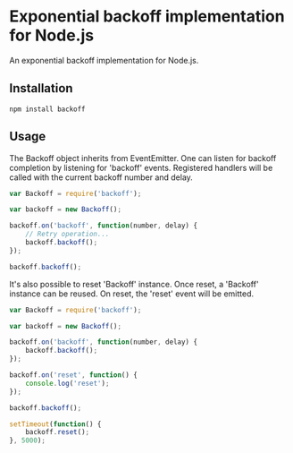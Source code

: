 # Exponential backoff implementation for Node.js

An exponential backoff implementation for Node.js.

## Installation

```
npm install backoff
```
## Usage

The Backoff object inherits from EventEmitter. One can listen for
backoff completion by listening for 'backoff' events. Registered handlers
will be called with the current backoff number and delay.

``` js
var Backoff = require('backoff');

var backoff = new Backoff();

backoff.on('backoff', function(number, delay) {
    // Retry operation...
    backoff.backoff();
});

backoff.backoff();
```

It's also possible to reset 'Backoff' instance. Once reset, a 'Backoff'
instance can be reused. On reset, the 'reset' event will be emitted.

```js
var Backoff = require('backoff');

var backoff = new Backoff();

backoff.on('backoff', function(number, delay) {
    backoff.backoff();
});

backoff.on('reset', function() {
    console.log('reset');
});

backoff.backoff();

setTimeout(function() {
    backoff.reset();
}, 5000);
```


